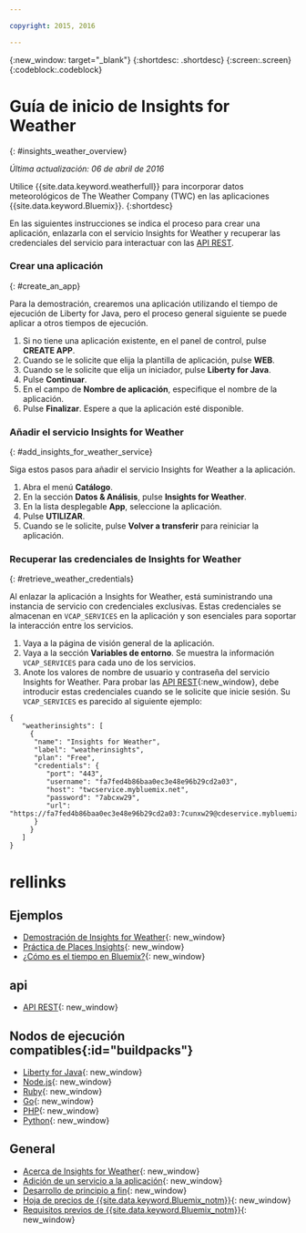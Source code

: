 ```yaml
---

copyright: 2015, 2016

---
```


{:new_window: target="_blank"}
{:shortdesc: .shortdesc}
{:screen:.screen}
{:codeblock:.codeblock}

# Guía de inicio de Insights for Weather
{: #insights_weather_overview}

*Última actualización: 06 de abril de 2016*

Utilice {{site.data.keyword.weatherfull}} para incorporar datos
meteorológicos de The Weather Company (TWC) en las aplicaciones
{{site.data.keyword.Bluemix}}.
{:shortdesc}

En las siguientes instrucciones se indica el proceso para crear una aplicación, enlazarla con el servicio Insights for Weather y recuperar las credenciales del servicio para interactuar con las [API REST](https://twcservice.{APPDomain}/rest-api/).

### Crear una aplicación
{: #create_an_app}

Para la demostración, crearemos una aplicación utilizando el tiempo de ejecución de Liberty for Java, pero el proceso general siguiente se puede aplicar a otros tiempos de ejecución. 

1. Si no tiene una aplicación existente, en el panel de control, pulse **CREATE APP**.
2. Cuando se le solicite que elija la plantilla de aplicación, pulse **WEB**.
3. Cuando se le solicite que elija un iniciador, pulse **Liberty for Java**.
4. Pulse **Continuar**.
5. En el campo de **Nombre de aplicación**, especifique el nombre de la aplicación.
6. Pulse **Finalizar**. Espere a que la aplicación esté disponible.

### Añadir el servicio Insights for Weather
{: #add_insights_for_weather_service}

Siga estos pasos para añadir el servicio Insights for Weather a la aplicación. 
1. Abra el menú **Catálogo**.
2. En la sección **Datos & Análisis**, pulse **Insights for Weather**. 
3. En la lista desplegable **App**, seleccione la aplicación.
4. Pulse **UTILIZAR**.
5. Cuando se le solicite, pulse **Volver a transferir** para reiniciar la aplicación.

### Recuperar las credenciales de Insights for Weather
{: #retrieve_weather_credentials}

Al enlazar la aplicación a Insights for Weather, está
suministrando una instancia de servicio con credenciales exclusivas. Estas credenciales se almacenan en
`VCAP_SERVICES` en la aplicación y son esenciales para soportar
la interacción entre los servicios. 

1. Vaya a la página de visión general de la aplicación.
2. Vaya a la sección **Variables de entorno**. Se muestra la información `VCAP_SERVICES` para cada uno de los servicios. 
3. Anote los valores de nombre de usuario y contraseña del servicio Insights for Weather.
Para probar las [API REST](https://twcservice.{APPDomain}/rest-api/){:new_window},
debe introducir estas credenciales cuando se le solicite que inicie sesión.
Su `VCAP_SERVICES` es parecido al siguiente ejemplo: 

```
{
   "weatherinsights": [
     {
      "name": "Insights for Weather",
      "label": "weatherinsights",
      "plan": "Free",
      "credentials": {
         "port": "443",
         "username": "fa7fed4b86baa0ec3e48e96b29cd2a03",
         "host": "twcservice.mybluemix.net",
         "password": "7abcxw29",
         "url": "https://fa7fed4b86baa0ec3e48e96b29cd2a03:7cunxw29@cdeservice.mybluemix.net"
      }
     }
   ]
}
```

# rellinks
## Ejemplos
* [Demostración de Insights for Weather](http://insights-for-weather-demo.mybluemix.net/){: new_window}
* [Práctica de Places Insights](https://github.com/IBM-Bluemix/places-insights-lab){: new_window}
* [¿Cómo es el tiempo en Bluemix?](https://developer.ibm.com/bluemix/2015/12/08/insights-weather-sample-overview){: new_window}

## api
* [API REST](https://twcservice.{APPDomain}/rest-api/){: new_window}

## Nodos de ejecución compatibles{:id="buildpacks"}
* [Liberty for Java](https://console.{DomainName}/docs/starters/liberty/index.html){: new_window}
* [Node.js](https://console.{DomainName}/docs/runtimes/nodejs/index.html){: new_window}
* [Ruby](https://console.{DomainName}/docs/runtimes/ruby/index.html){: new_window}
* [Go](https://console.{DomainName}/docs/runtimes/go/index.html){: new_window}
* [PHP](https://console.{DomainName}/docs/runtimes/php/index.html){: new_window}
* [Python](https://console.{DomainName}/docs/runtimes/python/index.html){: new_window}

## General
* [Acerca de Insights for Weather](https://console.{DomainName}/docs/services/Weather/weather_overview.html){: new_window}
* [Adición de un servicio a la aplicación](https://console.{DomainName}/docs/services/reqnsi.html#add_service){: new_window}
* [Desarrollo de principio a fin](https://console.{DomainName}/docs/cfapps/ee.html){: new_window}
* [Hoja de precios de {{site.data.keyword.Bluemix_notm}}](https://console.{DomainName}/pricing/){: new_window}
* [Requisitos previos de {{site.data.keyword.Bluemix_notm}}](https://developer.ibm.com/bluemix/support/#prereqs){: new_window}
